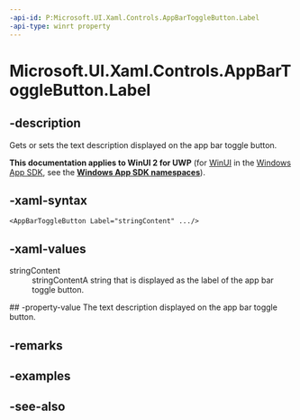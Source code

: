 ```yaml
---
-api-id: P:Microsoft.UI.Xaml.Controls.AppBarToggleButton.Label
-api-type: winrt property
---
```


<!-- Property syntax
public string Label { get;  set; }
-->

# Microsoft.UI.Xaml.Controls.AppBarToggleButton.Label

## -description
Gets or sets the text description displayed on the app bar toggle button.

**This documentation applies to WinUI 2 for UWP** (for [WinUI](/windows/apps/winui/winui3/) in the [Windows App SDK](/windows/apps/windows-app-sdk/), see the **[Windows App SDK namespaces](/windows/windows-app-sdk/api/winrt/)**).

## -xaml-syntax
```xaml
<AppBarToggleButton Label="stringContent" .../>
```


## -xaml-values
<dl><dt>stringContent</dt><dd>stringContentA string that is displayed as the label of the app bar toggle button.</dd>
</dl>
## -property-value
The text description displayed on the app bar toggle button.

## -remarks

## -examples

## -see-also
